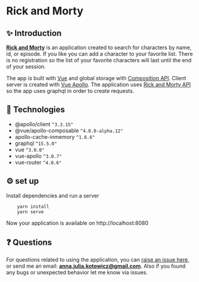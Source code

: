 # Rick and Morty 

## ✨ Introduction
[**Rick and Morty**](https://search-rick-and-morty.netlify.app) is an application created to search for characters by name, id, or episode. If you like you can add a character to your favorite list. There is no registration so the list of your favorite characters will last until the end of your session.

The app is built with [Vue](https://vuejs.org) and global storage with [Composition API](https://v3.vuejs.org/guide/composition-api-introduction.html). Client server is created with [Vue Apollo](https://apollo.vuejs.org). The application uses [Rick and Morty API](https://rickandmortyapi.com/graphql) so the app uses graphql in order to create requests.

## 🔧 Technologies
+ @apollo/client `^3.3.15"`
+ @vue/apollo-composable `^4.0.0-alpha.12"`
+ apollo-cache-inmemory `^1.6.6"`
+ graphql `^15.5.0"`
+ vue `^3.0.0"`
+ vue-apollo `^3.0.7"`
+ vue-router `^4.0.6"`

## ⚙️ set up 
Install dependencies and run a server
```
    yarn install
    yarn serve
```
Now your application is available on http://localhost:8080



## ❓ Questions
For questions related to using the application, you can [raise an issue here](https://github.com/kodowicz/rick-and-morty/issues/new), or send me an email: [**anna.julia.kotowicz@gmail.com**](mailto:anna.julia.kotowicz@gmail.com). Also if you found any bugs or unexpected behavior let me know via issues.
